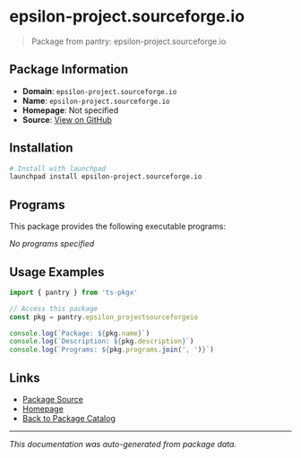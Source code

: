 # epsilon-project.sourceforge.io

> Package from pantry: epsilon-project.sourceforge.io

## Package Information

- **Domain**: `epsilon-project.sourceforge.io`
- **Name**: `epsilon-project.sourceforge.io`
- **Homepage**: Not specified
- **Source**: [View on GitHub](https://github.com/pkgxdev/pantry/tree/main/projects/epsilon-project.sourceforge.io/package.yml)

## Installation

```bash
# Install with launchpad
launchpad install epsilon-project.sourceforge.io
```

## Programs

This package provides the following executable programs:

*No programs specified*

## Usage Examples

```typescript
import { pantry } from 'ts-pkgx'

// Access this package
const pkg = pantry.epsilon_projectsourceforgeio

console.log(`Package: ${pkg.name}`)
console.log(`Description: ${pkg.description}`)
console.log(`Programs: ${pkg.programs.join(', ')}`)
```

## Links

- [Package Source](https://github.com/pkgxdev/pantry/tree/main/projects/epsilon-project.sourceforge.io/package.yml)
- [Homepage](#)
- [Back to Package Catalog](../package-catalog.md)

---

*This documentation was auto-generated from package data.*
